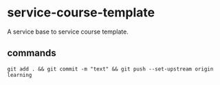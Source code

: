 # service-course-template
A service base to service course template.

## commands
    git add . && git commit -m "text" && git push --set-upstream origin learning